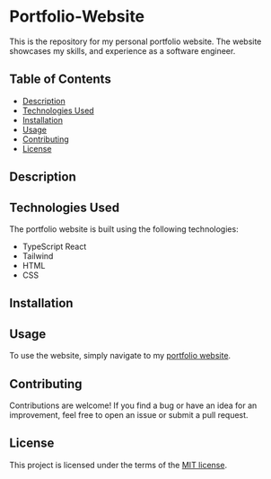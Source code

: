 # Portfolio-Website

This is the repository for my personal portfolio website. The website showcases my skills, and experience as a software engineer.

## Table of Contents

- [Description](#description)
- [Technologies Used](#technologies-used)
- [Installation](#installation)
- [Usage](#usage)
- [Contributing](#contributing)
- [License](#license)

## Description



## Technologies Used

The portfolio website is built using the following technologies:

- TypeScript React
- Tailwind
- HTML
- CSS

## Installation



## Usage

To use the website, simply navigate to my [portfolio website](https://www.hybtli.vercel.app).

## Contributing

Contributions are welcome! If you find a bug or have an idea for an improvement, feel free to open an issue or submit a pull request.

## License

This project is licensed under the terms of the [MIT license](https://mit-license.org/).
